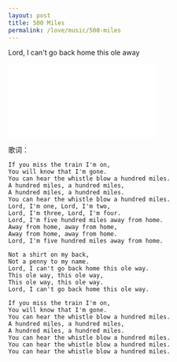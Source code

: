 ```yaml
---
layout: post
title: 500 Miles
permalink: /love/music/500-miles
---
```


Lord, I can't go back home this ole away

<iframe src="//player.bilibili.com/player.html?aid=330624190&bvid=BV1FA411s7df&cid=262875402&page=1" scrolling="no" border="0" frameborder="no" framespacing="0" allowfullscreen="true"> </iframe>

歌词：
```
If you miss the train I'm on,
You will know that I'm gone.
You can hear the whistle blow a hundred miles.
A hundred miles, a hundred miles,
A hundred miles, a hundred miles.
You can hear the whistle blow a hundred miles.
Lord, I'm one, Lord, I'm two,
Lord, I'm three, Lord, I'm four.
Lord, I'm five hundred miles away from home.
Away from home, away from home,
Away from home, away from home.
Lord, I'm five hundred miles away from home.

Not a shirt on my back,
Not a penny to my name.
Lord, I can't go back home this ole way.
This ole way, this ole way,
This ole way, this ole way.
Lord, I can't go back home this ole way.

If you miss the train I'm on,
You will know that I'm gone.
You can hear the whistle blow a hundred miles.
A hundred miles, a hundred miles,
A hundred miles, a hundred miles.
You can hear the whistle blow a hundred miles.
You can hear the whistle blow a hundred miles.
You can hear the whistle blow a hundred miles.
```
